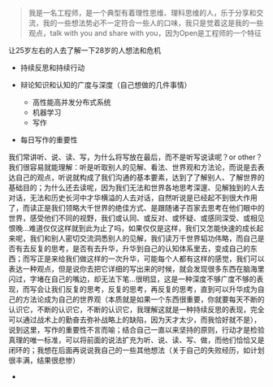 > 我是一名工程师，是一个典型有着理性思维、理科思维的人，乐于分享和交流，我的一些想法势必不一定符合一些人的口味，我只是觉着这是我的一些观点，talk with you and share with you，因为Open是工程师的一个特征

让25岁左右的人去了解一下28岁的人想法和危机

* 持续反思和持续行动

* 辩论知识和认知的广度与深度（自己想做的几件事情）

  * 高性能高并发分布式系统
  * 机器学习
  * 写作

* 每日写作的重要性

我们常讲听、说、读、写，为什么将写放在最后，而不是听写说读呢？or other？我们很容易就能理解：听是听取别人的见解、看法、世界观和方法论，而说是去表达自己的观点，听说就构成了我们沟通的基本要素，达到了了解别人、了解世界的基础目的；为什么还去读呢，因为我们无法和世界各地思考深邃、见解独到的人去对话，无法和历史长河中才华横溢的人去对话，自然听说是已经起不到很大作用了，而读正是我们领略大千世界的绝佳方式、是跟随诸子百家去思考在他们眼中的世界，感受他们不同的视野，我们或认同、或反对、或怀疑、或感同深受、或相见恨晚...难道仅仅这样就到此为止了吗，如果仅仅是这样，我们又怎能快速的成长起来呢，我们和别人密切交流洞悉别人的见解，我们读万千世界韬功伟略，而自己是否有去反复的思考，是否有去升华，升华到自己的认知体系里去，变成自己的东西；而写正是来给我们做这样的一次升华，可能每个人都有这样的感觉，我们可以表达一种观点，但是说你去把它详细的写出来的时候，就会发现很多东西在脑海里闪过，字堵在自己的嘴边，却无法下笔...很明显，这是一种深度不够广度不够的表现，而写会让我们反复的思考，反复的思考，再反复的思考，直到可以升华成为自己的方法论成为自己的世界观（本质就是如果一个东西很重要，你就要每天不断的认识它，不断的认识它，不断的认识它，我理解这就是一种持续反思的表现，完全可以通过战术上的勤奋去弥补战略上的缺陷，因为天才太少，而我恰好就不是），说到这里，写作的重要性不言而喻；结合自己一直以来坚持的原则，行动才是检验真理的唯一标准，可以将前面的说法扩充为听、说、读、写、做，而他们恰恰又是闭环的；我想在后面再说说我自己的一些其他想法（关于自己的失败经历，如计划很丰满，结果很悲惨）

* 



